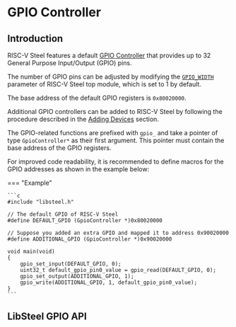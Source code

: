 # GPIO Controller

## Introduction

RISC-V Steel features a default [GPIO Controller](../hardware/gpio.md) that provides up to 32 General Purpose Input/Output (GPIO) pins. 

The number of GPIO pins can be adjusted by modifying the [`GPIO_WIDTH`](../hardware/index.md#configuration) parameter of RISC-V Steel top module, which is set to 1 by default.

The base address of the default GPIO registers is `0x80020000`.

Additional GPIO controllers can be added to RISC-V Steel by following the procedure described in the [Adding Devices](../hardware/index.md#adding-devices) section.

The GPIO-related functions are prefixed with `gpio_` and take a pointer of type `GpioController*` as their first argument. This pointer must contain the base address of the GPIO registers.

For improved code readability, it is recommended to define macros for the GPIO addresses as shown in the example below:

=== "Example"

    ```c
    #include "libsteel.h"

    // The default GPIO of RISC-V Steel
    #define DEFAULT_GPIO (GpioController *)0x80020000

    // Suppose you added an extra GPIO and mapped it to address 0x90020000
    #define ADDITIONAL_GPIO (GpioController *)0x90020000

    void main(void)
    {        
        gpio_set_input(DEFAULT_GPIO, 0);
        uint32_t default_gpio_pin0_value = gpio_read(DEFAULT_GPIO, 0);
        gpio_set_output(ADDITIONAL_GPIO, 1);
        gpio_write(ADDITIONAL_GPIO, 1, default_gpio_pin0_value);
    }
    ```

## LibSteel GPIO API 